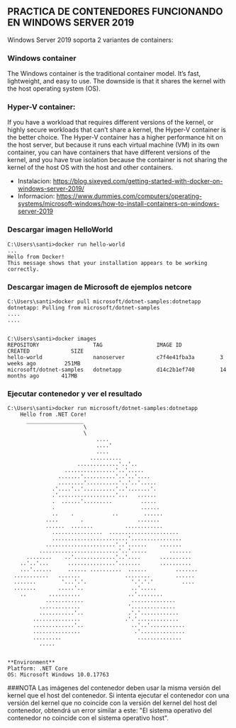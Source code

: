 PRACTICA DE CONTENEDORES FUNCIONANDO EN WINDOWS SERVER 2019
------------------------------------------------------------

Windows Server 2019 soporta 2 variantes de containers:

### Windows container
The Windows container is the traditional container model. It’s fast, lightweight, and easy to use. The downside is that it shares the kernel with the host operating system (OS).
    
### Hyper-V container: 
If you have a workload that requires different versions of the kernel, or highly secure workloads that can’t share a kernel, the Hyper-V container is the better choice. The Hyper-V container has a higher performance hit on the host server, but because it runs each virtual machine (VM) in its own container, you can have containers that have different versions of the kernel, and you have true isolation because the container is not sharing the kernel of the host OS with the host and other containers.

- Instalacion: https://blog.sixeyed.com/getting-started-with-docker-on-windows-server-2019/
- Informacion: https://www.dummies.com/computers/operating-systems/microsoft-windows/how-to-install-containers-on-windows-server-2019


### Descargar imagen HelloWorld 
```
C:\Users\santi>docker run hello-world
...
Hello from Docker!
This message shows that your installation appears to be working correctly.
```

### Descargar imagen de Microsoft de ejemplos netcore
```
C:\Users\santi>docker pull microsoft/dotnet-samples:dotnetapp
dotnetapp: Pulling from microsoft/dotnet-samples
....
....


C:\Users\santi>docker images
REPOSITORY                 TAG                 IMAGE ID            CREATED             SIZE
hello-world                nanoserver          c7f4e41fba3a        3 weeks ago         251MB
microsoft/dotnet-samples   dotnetapp           d14c2b1ef740        14 months ago       417MB
```

### Ejecutar contenedor y ver el resultado 
```
C:\Users\santi>docker run microsoft/dotnet-samples:dotnetapp
    Hello from .NET Core!
      __________________
                        \
                        \
                            ....
                            ....'
                            ....
                          ..........
                      .............'..'..
                  ................'..'.....
                .......'..........'..'..'....
                ........'..........'..'..'.....
              .'....'..'..........'..'.......'.
              .'..................'...   ......
              .  ......'.........         .....
              .                           ......
              ..    .            ..        ......
            ....       .                 .......
            ......  .......          ............
              ................  ......................
              ........................'................
            ......................'..'......    .......
          .........................'..'.....       .......
      ........    ..'.............'..'....      ..........
    ..'..'...      ...............'.......      ..........
    ...'......     ...... ..........  ......         .......
  ...........   .......              ........        ......
  .......        '...'.'.              '.'.'.'         ....
  .......       .....'..               ..'.....
    ..       ..........               ..'........
            ............               ..............
          .............               '..............
          ...........'..              .'.'............
        ...............              .'.'.............
        .............'..               ..'..'...........
        ...............                 .'..............
        .........                        ..............
          .....


**Environment**
Platform: .NET Core
OS: Microsoft Windows 10.0.17763
```



###NOTA
Las imágenes del contenedor deben usar la misma versión del kernel que el host del contenedor. 
Si intenta ejecutar el contenedor con una versión del kernel que no coincide con la versión del kernel del host del contenedor, 
obtendrá un error similar a este: "El sistema operativo del contenedor no coincide con el sistema operativo host".
